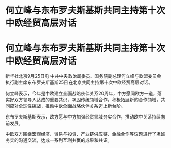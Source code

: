 # 何立峰与东布罗夫斯基斯共同主持第十次中欧经贸高层对话

# 何立峰与东布罗夫斯基斯共同主持第十次中欧经贸高层对话

新华社北京9月25日电 中共中央政治局委员、国务院副总理何立峰与欧盟委员会执行副主席东布罗夫斯基斯25日在北京共同主持第十次中欧经贸高层对话。

何立峰表示，今年是中欧建立全面战略伙伴关系20周年，中方愿同欧方一道，落实好双方领导人达成的重要共识，巩固传统领域合作，积极拓展新的合作领域，共同应对全球性挑战，推动中欧全面战略伙伴关系迈上新台阶。

东布罗夫斯基斯表示，欧方愿与中方加强经贸领域务实合作，推动欧中关系持续向前发展。

中欧双方围绕宏观经济、贸易与投资、产业链供应链、金融合作等议题进行了坦诚务实的沟通交流，达成一系列互利共赢的成果和共识。

